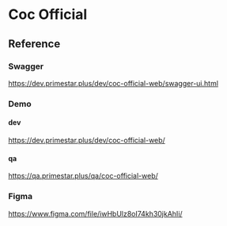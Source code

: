 # Coc Official

## Reference

### Swagger

<https://dev.primestar.plus/dev/coc-official-web/swagger-ui.html>

### Demo

#### dev

<https://dev.primestar.plus/dev/coc-official-web/>

#### qa

<https://qa.primestar.plus/qa/coc-official-web/>

### Figma

<https://www.figma.com/file/iwHbUlz8oI74kh30jkAhIi/>

